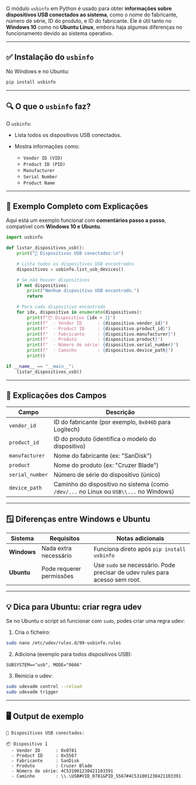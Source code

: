 O módulo `usbinfo` em Python é usado para obter **informações sobre dispositivos USB conectados ao sistema**, como o nome do fabricante, número de série, ID do produto, e ID do fabricante. Ele é útil tanto no **Windows 10** como no **Ubuntu Linux**, embora haja algumas diferenças no funcionamento devido ao sistema operativo.

---

## ✅ Instalação do `usbinfo`

No Windows e no Ubuntu:

```bash
pip install usbinfo
```

---

## 🔍 O que o `usbinfo` faz?

O `usbinfo`:

* Lista todos os dispositivos USB conectados.
* Mostra informações como:

  * `Vendor ID (VID)`
  * `Product ID (PID)`
  * `Manufacturer`
  * `Serial Number`
  * `Product Name`

---

## 🧪 Exemplo Completo com Explicações

Aqui está um exemplo funcional com **comentários passo a passo**, compatível com **Windows 10 e Ubuntu**.

```python
import usbinfo

def listar_dispositivos_usb():
    print("🔌 Dispositivos USB conectados:\n")

    # Lista todos os dispositivos USB encontrados
    dispositivos = usbinfo.list_usb_devices()

    # Se não houver dispositivos
    if not dispositivos:
        print("Nenhum dispositivo USB encontrado.")
        return

    # Para cada dispositivo encontrado
    for idx, dispositivo in enumerate(dispositivos):
        print(f"📦 Dispositivo {idx + 1}")
        print(f"  - Vendor ID      : {dispositivo.vendor_id}")
        print(f"  - Product ID     : {dispositivo.product_id}")
        print(f"  - Fabricante     : {dispositivo.manufacturer}")
        print(f"  - Produto        : {dispositivo.product}")
        print(f"  - Número de série: {dispositivo.serial_number}")
        print(f"  - Caminho        : {dispositivo.device_path}")
        print()

if __name__ == "__main__":
    listar_dispositivos_usb()
```

---

## 🧾 Explicações dos Campos

| Campo           | Descrição                                                                             |
| --------------- | ------------------------------------------------------------------------------------- |
| `vendor_id`     | ID do fabricante (por exemplo, `0x046D` para Logitech)                                |
| `product_id`    | ID do produto (identifica o modelo do dispositivo)                                    |
| `manufacturer`  | Nome do fabricante (ex: "SanDisk")                                                    |
| `product`       | Nome do produto (ex: "Cruzer Blade")                                                  |
| `serial_number` | Número de série do dispositivo (único)                                                |
| `device_path`   | Caminho do dispositivo no sistema (como `/dev/...` no Linux ou `USB\\...` no Windows) |

---

## 🪟 Diferenças entre Windows e Ubuntu

| Sistema     | Requisitos               | Notas adicionais                                                            |
| ----------- | ------------------------ | --------------------------------------------------------------------------- |
| **Windows** | Nada extra necessário    | Funciona direto após `pip install usbinfo`                                  |
| **Ubuntu**  | Pode requerer permissões | Use `sudo` se necessário. Pode precisar de udev rules para acesso sem root. |

---

## 💡 Dica para Ubuntu: criar regra udev

Se no Ubuntu o script só funcionar com `sudo`, podes criar uma regra udev:

1. Cria o ficheiro:

```bash
sudo nano /etc/udev/rules.d/99-usbinfo.rules
```

2. Adiciona (exemplo para todos dispositivos USB):

```
SUBSYSTEM=="usb", MODE="0666"
```

3. Reinicia o udev:

```bash
sudo udevadm control --reload
sudo udevadm trigger
```

---

## 🖥️ Output de exemplo

```text
🔌 Dispositivos USB conectados:

📦 Dispositivo 1
  - Vendor ID      : 0x0781
  - Product ID     : 0x5567
  - Fabricante     : SanDisk
  - Produto        : Cruzer Blade
  - Número de série: 4C531001230421103391
  - Caminho        : \\.\USB#VID_0781&PID_5567#4C531001230421103391
```
